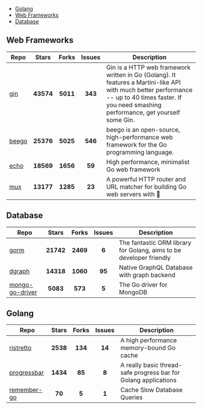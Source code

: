 
- [Golang](#golang)
- [Web Frameworks](#web-frameworks)
- [Database](#database)

## Web Frameworks

| Repo | Stars  | Forks  | Issues | Description |
| ---- | :----: | :----: | :----: | ----------- |
| [gin](https://github.com/gin-gonic/gin) | **43574** | **5011** | **343** | Gin is a HTTP web framework written in Go (Golang). It features a Martini-like API with much better performance -- up to 40 times faster. If you need smashing performance, get yourself some Gin. |
| [beego](https://github.com/astaxie/beego) | **25376** | **5025** | **546** | beego is an open-source, high-performance web framework for the Go programming language. |
| [echo](https://github.com/labstack/echo) | **18569** | **1656** | **59** | High performance, minimalist Go web framework |
| [mux](https://github.com/gorilla/mux) | **13177** | **1285** | **23** | A powerful HTTP router and URL matcher for building Go web servers with 🦍 |

## Database

| Repo | Stars  | Forks  | Issues | Description |
| ---- | :----: | :----: | :----: | ----------- |
| [gorm](https://github.com/go-gorm/gorm) | **21742** | **2469** | **6** | The fantastic ORM library for Golang, aims to be developer friendly |
| [dgraph](https://github.com/dgraph-io/dgraph) | **14318** | **1060** | **95** | Native GraphQL Database with graph backend |
| [mongo-go-driver](https://github.com/mongodb/mongo-go-driver) | **5083** | **573** | **5** | The Go driver for MongoDB |

## Golang

| Repo | Stars  | Forks  | Issues | Description |
| ---- | :----: | :----: | :----: | ----------- |
| [ristretto](https://github.com/dgraph-io/ristretto) | **2538** | **134** | **14** | A high performance memory-bound Go cache |
| [progressbar](https://github.com/schollz/progressbar) | **1434** | **85** | **8** | A really basic thread-safe progress bar for Golang applications |
| [remember-go](https://github.com/rocketlaunchr/remember-go) | **70** | **5** | **1** | Cache Slow Database Queries |
